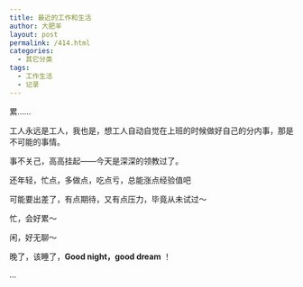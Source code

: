 ```yaml
---
title: 最近的工作和生活
author: 大肥羊
layout: post
permalink: /414.html
categories:
  - 其它分类
tags:
  - 工作生活
  - 记录
---
```

累……

工人永远是工人，我也是，想工人自动自觉在上班的时候做好自己的分内事，那是不可能的事情。

事不关己，高高挂起——今天是深深的领教过了。

还年轻，忙点，多做点，吃点亏，总能涨点经验值吧

可能要出差了，有点期待，又有点压力，毕竟从未试过～

忙，会好累～

闲，好无聊～

晚了，该睡了，**Good night，good dream** ！

...